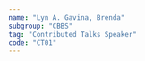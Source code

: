 ```yaml
---
name: "Lyn A. Gavina, Brenda"
subgroup: "CBBS"
tag: "Contributed Talks Speaker"
code: "CT01"
---
```

